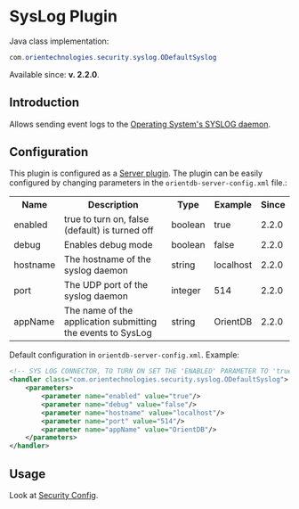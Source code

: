 
# SysLog Plugin

Java class implementation:
```java
com.orientechnologies.security.syslog.ODefaultSyslog
```
Available since: **v. 2.2.0**.

## Introduction

Allows sending event logs to the [Operating System's SYSLOG daemon](https://en.wikipedia.org/wiki/Syslog).

## Configuration

This plugin is configured as a [Server plugin](../internals/DB-Server.md#plugins). The plugin can be easily configured by changing parameters in the `orientdb-server-config.xml` file.:

<table>
  <tr><th>Name</th><th>Description</th><th>Type</th><th>Example</th><th>Since</th></tr>
  <tr><td>enabled</td><td>true to turn on, false (default) is turned off</td><td>boolean</td><td>true</td><td>2.2.0</td></tr>
  <tr><td>debug</td><td>Enables debug mode</td><td>boolean</td><td>false</td><td>2.2.0</td></tr>
  <tr><td>hostname</td><td>The hostname of the syslog daemon</td><td>string</td><td>localhost</td><td>2.2.0</td></tr>
  <tr><td>port</td><td>The UDP port of the syslog daemon</td><td>integer</td><td>514</td><td>2.2.0</td></tr>
  <tr><td>appName</td><td>The name of the application submitting the events to SysLog</td><td>string</td><td>OrientDB</td><td>2.2.0</td></tr>
</table>

Default configuration in `orientdb-server-config.xml`. Example:
```xml
<!-- SYS LOG CONNECTOR, TO TURN ON SET THE 'ENABLED' PARAMETER TO 'true' -->
<handler class="com.orientechnologies.security.syslog.ODefaultSyslog">
    <parameters>
        <parameter name="enabled" value="true"/>
        <parameter name="debug" value="false"/>
        <parameter name="hostname" value="localhost"/>
        <parameter name="port" value="514"/>
        <parameter name="appName" value="OrientDB"/>
    </parameters>
</handler>
```

## Usage

Look at [Security Config](../security/Security-Config.md).

